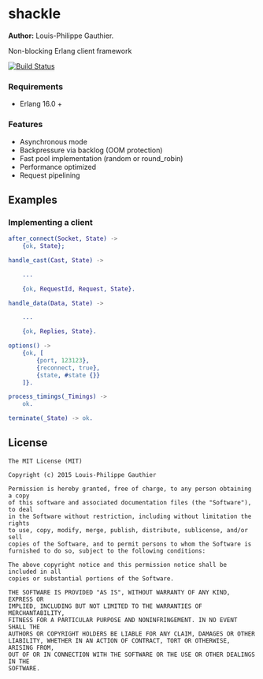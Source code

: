 # shackle

__Author:__ Louis-Philippe Gauthier.

Non-blocking Erlang client framework

[![Build Status](https://travis-ci.org/lpgauth/shackle.svg?branch=dev)](https://travis-ci.org/lpgauth/shackle)

### Requirements

* Erlang 16.0 +

### Features

* Asynchronous mode
* Backpressure via backlog (OOM protection)
* Fast pool implementation (random or round_robin)
* Performance optimized
* Request pipelining

## Examples
### Implementing a client

```erlang
after_connect(Socket, State) ->
    {ok, State};

handle_cast(Cast, State) ->

    ...

    {ok, RequestId, Request, State}.

handle_data(Data, State) ->

    ...

    {ok, Replies, State}.

options() ->
    {ok, [
        {port, 123123},
        {reconnect, true},
        {state, #state {}}
    ]}.

process_timings(_Timings) ->
    ok.

terminate(_State) -> ok.
```

## License

```license
The MIT License (MIT)

Copyright (c) 2015 Louis-Philippe Gauthier

Permission is hereby granted, free of charge, to any person obtaining a copy
of this software and associated documentation files (the "Software"), to deal
in the Software without restriction, including without limitation the rights
to use, copy, modify, merge, publish, distribute, sublicense, and/or sell
copies of the Software, and to permit persons to whom the Software is
furnished to do so, subject to the following conditions:

The above copyright notice and this permission notice shall be included in all
copies or substantial portions of the Software.

THE SOFTWARE IS PROVIDED "AS IS", WITHOUT WARRANTY OF ANY KIND, EXPRESS OR
IMPLIED, INCLUDING BUT NOT LIMITED TO THE WARRANTIES OF MERCHANTABILITY,
FITNESS FOR A PARTICULAR PURPOSE AND NONINFRINGEMENT. IN NO EVENT SHALL THE
AUTHORS OR COPYRIGHT HOLDERS BE LIABLE FOR ANY CLAIM, DAMAGES OR OTHER
LIABILITY, WHETHER IN AN ACTION OF CONTRACT, TORT OR OTHERWISE, ARISING FROM,
OUT OF OR IN CONNECTION WITH THE SOFTWARE OR THE USE OR OTHER DEALINGS IN THE
SOFTWARE.
```
